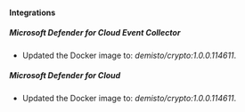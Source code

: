 
#### Integrations

##### Microsoft Defender for Cloud Event Collector
- Updated the Docker image to: *demisto/crypto:1.0.0.114611*.






##### Microsoft Defender for Cloud
- Updated the Docker image to: *demisto/crypto:1.0.0.114611*.






